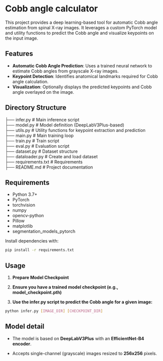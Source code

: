 # Cobb angle calculator
This project provides a deep learning-based tool for automatic Cobb angle estimation from spinal X-ray images. It leverages a custom PyTorch model and utility functions to predict the Cobb angle and visualize keypoints on the input image.

## Features
- **Automatic Cobb Angle Prediction**: Uses a trained neural network to estimate Cobb angles from grayscale X-ray images.
- **Keypoint Detection**: Identifies anatomical landmarks required for Cobb angle calculation.
- **Visualization**: Optionally displays the predicted keypoints and Cobb angle overlayed on the image.

## Directory Structure
├── infer.py # Main inference script         
├── model.py # Model definition (DeepLabV3Plus-based)  
├── utils.py # Utility functions for keypoint extraction and prediction  
├── main.py # Main training loop  
├── train.py # Train script  
├── eval.py # Evaluation script  
├── dataset.py # Dataset structure  
├── dataloader.py # Create and load dataset  
├── requirements.txt # Requirements   
├── README.md # Project documentation

## Requirements

- Python 3.7+
- PyTorch
- torchvision
- numpy
- opencv-python
- Pillow
- matplotlib
- segmentation_models_pytorch

Install dependencies with:

```bash
pip install -r requirements.txt
```


## Usage

1.  **Prepare Model Checkpoint**

2.  **Ensure you have a trained model checkpoint (e.g., model_checkpoint.pth)**

3.  **Use the infer.py script to predict the Cobb angle for a given image:**
```bash
python infer.py [IMAGE_DIR] [CHECKPOINT_DIR]
```

## Model detail

- The model is based on **DeepLabV3Plus** with an **EfficientNet-B4 encoder**.

- Accepts single-channel (grayscale) images resized to **256x256** pixels.



